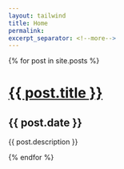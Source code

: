 ```yaml
---
layout: tailwind
title: Home
permalink: 
excerpt_separator: <!--more-->
---
```


{% for post in site.posts %}
  <div class="px-4">
    <div class="max-w-3xl bg-white rounded-lg mx-auto my-16 p-16">
      <h1 class="text-2xl font-medium mb-2 text-gray-900"><a href="{{ post.url }}">{{ post.title }}</a></h1>
      <h2 class="font-medium text-sm text-indigo-400 mb-4 uppercase tracking-wide">{{ post.date }}</h2>
      <p class="text-gray-700">{{ post.description }}</p>
    </div>
  </div>
{% endfor %}